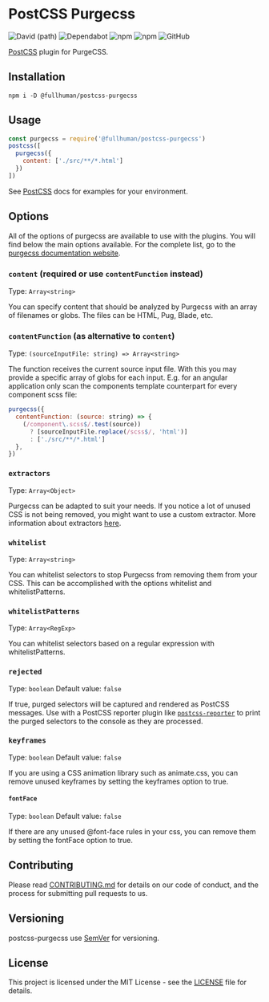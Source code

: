 # PostCSS Purgecss
![David (path)](https://img.shields.io/david/FullHuman/purgecss?path=packages%2Fpostcss-purgecss&style=for-the-badge)
![Dependabot](https://img.shields.io/badge/dependabot-enabled-%23024ea4?style=for-the-badge)
![npm](https://img.shields.io/npm/v/@fullhuman/postcss-purgecss?style=for-the-badge)
![npm](https://img.shields.io/npm/dw/@fullhuman/postcss-purgecss?style=for-the-badge)
![GitHub](https://img.shields.io/github/license/FullHuman/purgecss?style=for-the-badge)

[PostCSS] plugin for PurgeCSS.

[PostCSS]: https://github.com/postcss/postcss

## Installation

```
npm i -D @fullhuman/postcss-purgecss
```

## Usage

```js
const purgecss = require('@fullhuman/postcss-purgecss')
postcss([
  purgecss({
    content: ['./src/**/*.html']
  })
])
```

See [PostCSS] docs for examples for your environment.

## Options

All of the options of purgecss are available to use with the plugins.
You will find below the main options available. For the complete list, go to the [purgecss documentation website](https://www.purgecss.com/configuration.html#options).

### `content` (**required** or use `contentFunction` instead)
Type: `Array<string>`

You can specify content that should be analyzed by Purgecss with an array of filenames or globs. The files can be HTML, Pug, Blade, etc.

### `contentFunction` (as alternative to `content`)
Type: `(sourceInputFile: string) => Array<string>`

The function receives the current source input file. With this you may provide a specific array of globs for each input. E.g. for 
an angular application only scan the components template counterpart for every component scss file:

```js
purgecss({
  contentFunction: (source: string) => {
    (/component\.scss$/.test(source))
      ? [sourceInputFile.replace(/scss$/, 'html')]
      : ['./src/**/*.html']
  },
})
```

### `extractors`
Type: `Array<Object>`

Purgecss can be adapted to suit your needs. If you notice a lot of unused CSS is not being removed, you might want to use a custom extractor.
More information about extractors [here](https://www.purgecss.com/extractors.html).

### `whitelist`
Type: `Array<string>`

You can whitelist selectors to stop Purgecss from removing them from your CSS. This can be accomplished with the options whitelist and whitelistPatterns.

### `whitelistPatterns`
Type: `Array<RegExp>`

You can whitelist selectors based on a regular expression with whitelistPatterns.

### `rejected`
Type: `boolean`
Default value: `false`

If true, purged selectors will be captured and rendered as PostCSS messages.
Use with a PostCSS reporter plugin like [`postcss-reporter`](https://github.com/postcss/postcss-reporter)
to print the purged selectors to the console as they are processed.

### `keyframes`
Type: `boolean`
Default value: `false`

If you are using a CSS animation library such as animate.css, you can remove unused keyframes by setting the keyframes option to true.

#### `fontFace`
Type: `boolean`
Default value: `false`

If there are any unused @font-face rules in your css, you can remove them by setting the fontFace option to true.

## Contributing

Please read [CONTRIBUTING.md](./../../CONTRIBUTING.md) for details on our code of
conduct, and the process for submitting pull requests to us.

## Versioning

postcss-purgecss use [SemVer](http://semver.org/) for versioning.

## License

This project is licensed under the MIT License - see the [LICENSE](./../../LICENSE) file
for details.
